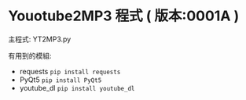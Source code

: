 # Youotube2MP3 程式 ( 版本:0001A )主程式: YT2MP3.py有用到的模組:* requests `pip install requests`* PyQt5 `pip install PyQt5`* youtube_dl `pip install youtube_dl`
